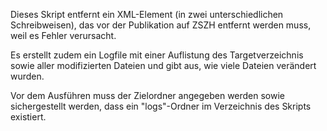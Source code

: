 Dieses Skript entfernt ein XML-Element (in zwei unterschiedlichen Schreibweisen), das vor der Publikation auf ZSZH entfernt werden muss, weil es Fehler verursacht.

Es erstellt zudem ein Logfile mit einer Auflistung des Targetverzeichnis sowie aller modifizierten Dateien und gibt aus, wie viele Dateien verändert wurden.

Vor dem Ausführen muss der Zielordner angegeben werden sowie sichergestellt werden, dass ein "logs"-Ordner im Verzeichnis des Skripts existiert.